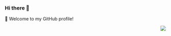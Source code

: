 ### Hi there 👋

🎉 Welcome to my GitHub profile!

<img align="right" src="https://github-readme-stats.vercel.app/api?username=babysor&show_icons=true&icon_color=805AD5&text_color=718096&bg_color=ffffff&hide_title=true" />
